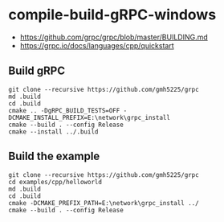 # compile-build-gRPC-windows

- https://github.com/grpc/grpc/blob/master/BUILDING.md
- https://grpc.io/docs/languages/cpp/quickstart


## Build gRPC
```
git clone --recursive https://github.com/gmh5225/grpc
md .build
cd .build
cmake .. -DgRPC_BUILD_TESTS=OFF -DCMAKE_INSTALL_PREFIX=E:\network\grpc_install
cmake --build . --config Release
cmake --install ../.build
```

## Build the example
```
git clone --recursive https://github.com/gmh5225/grpc
cd examples/cpp/helloworld
md .build
cd .build
cmake -DCMAKE_PREFIX_PATH=E:\network\grpc_install ../
cmake --build . --config Release
```
